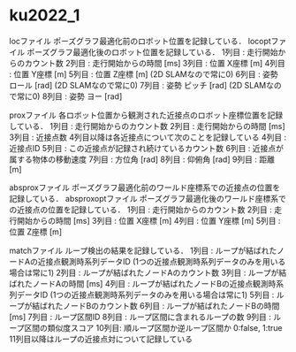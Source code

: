 # ku2022_1

locファイル
ポーズグラフ最適化前のロボット位置を記録している．
locoptファイル
ポーズグラフ最適化後のロボット位置を記録している．
1列目 : 走行開始からのカウント数
2列目 : 走行開始からの時間 [ms]
3列目 : 位置 X座標 [m]
4列目 : 位置 Y座標 [m]
5列目 : 位置 Z座標 [m] (2D SLAMなので常に0)
6列目 : 姿勢 ロール [rad] (2D SLAMなので常に0)
7列目 : 姿勢 ピッチ [rad] (2D SLAMなので常に0)
8列目 : 姿勢 ヨー [rad]


proxファイル
各ロボット位置から観測された近接点のロボット座標位置を記録している．
1列目 : 走行開始からのカウント数
2列目 : 走行開始からの時間 [ms]
3列目 : 近接点数
4列目以降は各近接点について次のことを記録している
4列目 : 近接点ID
5列目 : この近接点が記録され続けているカウント数
6列目 : 近接点が属する物体の移動速度
7列目 : 方位角 [rad]
8列目 : 仰俯角 [rad]
9列目 : 距離 [m]


absproxファイル
ポーズグラフ最適化前のワールド座標系での近接点の位置を記録している．
absproxoptファイル
ポーズグラフ最適化後のワールド座標系での近接点の位置を記録している．
1列目 : 走行開始からのカウント数
2列目 : 走行開始からの時間 [ms]
3列目 : 位置 X座標 [m]
4列目 : 位置 Y座標 [m]
5列目 : 位置 Z座標 [m]


matchファイル
ループ検出の結果を記録している．
1列目 : ループが結ばれたノードAの近接点観測時系列データID (1つの近接点観測時系列データのみを用いる場合は常に1)
2列目 : ループが結ばれたノードAのカウント数
3列目 : ループが結ばれたノードAの時間 [ms]
4列目 : ループが結ばれたノードBの近接点観測時系列データID (1つの近接点観測時系列データのみを用いる場合は常に1)
5列目 : ループが結ばれたノードBのカウント数
6列目 : ループが結ばれたノードBの時間 [ms]
7列目 : ループ区間ID
8列目 : ループ区間に含まれるループの数
9列目 : ループ区間の類似度スコア
10列目: 順ループ区間か逆ループ区間か 0:false, 1:true
11列目以降はループの近接点対について記録している

